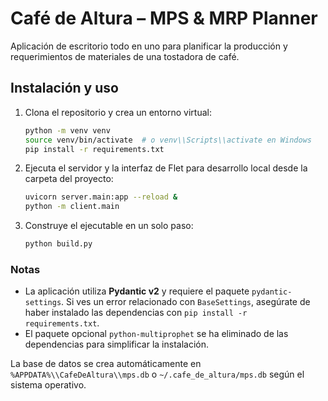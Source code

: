 # Café de Altura – MPS & MRP Planner

Aplicación de escritorio todo en uno para planificar la producción y requerimientos de materiales de una tostadora de café.

## Instalación y uso

1. Clona el repositorio y crea un entorno virtual:
   ```bash
   python -m venv venv
   source venv/bin/activate  # o venv\\Scripts\\activate en Windows
   pip install -r requirements.txt
   ```
2. Ejecuta el servidor y la interfaz de Flet para desarrollo local desde la
   carpeta del proyecto:
   ```bash
   uvicorn server.main:app --reload &
   python -m client.main
   ```
3. Construye el ejecutable en un solo paso:
   ```bash
   python build.py
   ```

### Notas

- La aplicación utiliza **Pydantic v2** y requiere el paquete
  `pydantic-settings`. Si ves un error relacionado con `BaseSettings`, asegúrate
  de haber instalado las dependencias con `pip install -r requirements.txt`.
- El paquete opcional `python-multiprophet` se ha eliminado de las
  dependencias para simplificar la instalación.

La base de datos se crea automáticamente en `%APPDATA%\\CafeDeAltura\\mps.db` o `~/.cafe_de_altura/mps.db` según el sistema operativo.
